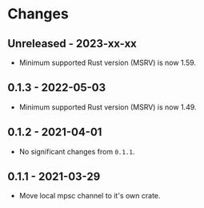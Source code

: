 # Changes

## Unreleased - 2023-xx-xx

- Minimum supported Rust version (MSRV) is now 1.59.

## 0.1.3 - 2022-05-03

- Minimum supported Rust version (MSRV) is now 1.49.

## 0.1.2 - 2021-04-01

- No significant changes from `0.1.1`.

## 0.1.1 - 2021-03-29

- Move local mpsc channel to it's own crate.
